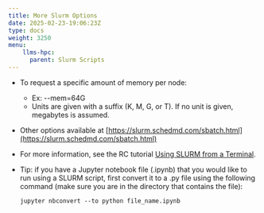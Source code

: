 ```yaml
---
title: More Slurm Options
date: 2025-02-23-19:06:23Z
type: docs 
weight: 3250
menu: 
    llms-hpc:
      parent: Slurm Scripts
---
```



* To request a specific amount of memory per node:
  * Ex: --mem=64G
  * Units are given with a suffix (K, M, G, or T).  If no unit is given, megabytes is assumed.
* Other options available at [https://slurm.schedmd.com/sbatch.html](https://slurm.schedmd.com/sbatch.html)
* For more information, see the RC tutorial [Using SLURM from a Terminal](https://learning.rc.virginia.edu/tutorials/slurm-from-cli/).
* Tip: if you have a Jupyter notebook file (.ipynb) that you would like to run using a SLURM script, first convert it to a .py file using the following command (make sure you are in the directory that contains the file): 
  
  ```jupyter nbconvert --to python file_name.ipynb```


